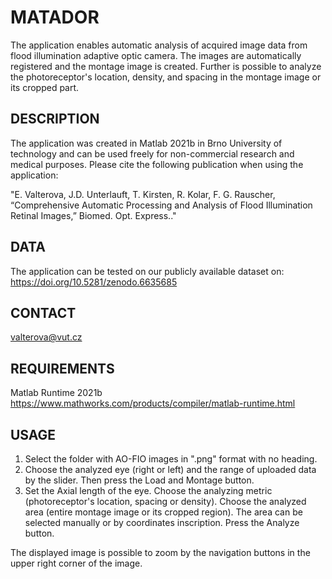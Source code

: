 MATADOR
=======

The application enables automatic analysis of acquired image data from flood illumination adaptive optic camera.
The images are automatically registered and the montage image is created. 
Further is possible to analyze the photoreceptor's location, density, and spacing in the montage image or its cropped part.

DESCRIPTION
-----------
The application was created in Matlab 2021b in Brno University of technology and
can be used freely for non-commercial research and medical purposes. 
Please cite the following publication when using the application:

"E. Valterova, J.D. Unterlauft, T. Kirsten, R. Kolar, F. G. Rauscher,
“Comprehensive Automatic Processing and Analysis of Flood Illumination Retinal Images,”
Biomed. Opt. Express.."

DATA
----
The application can be tested on our publicly available dataset on:
https://doi.org/10.5281/zenodo.6635685

CONTACT
-------
valterova@vut.cz


REQUIREMENTS
------------
Matlab Runtime 2021b
https://www.mathworks.com/products/compiler/matlab-runtime.html


USAGE
-----

1. Select the folder with AO-FIO images in ".png" format with no heading.
2. Choose the analyzed eye (right or left) and the range of uploaded data by the slider. Then press the Load and Montage button.
3. Set the Axial length of the eye.
   Choose the analyzing metric (photoreceptor's location, spacing or density).
   Choose the analyzed area (entire montage image or its cropped region). The area can be selected manually or by coordinates inscription.
   Press the Analyze button.

The displayed image is possible to zoom by the navigation buttons in the upper right corner of the image.

